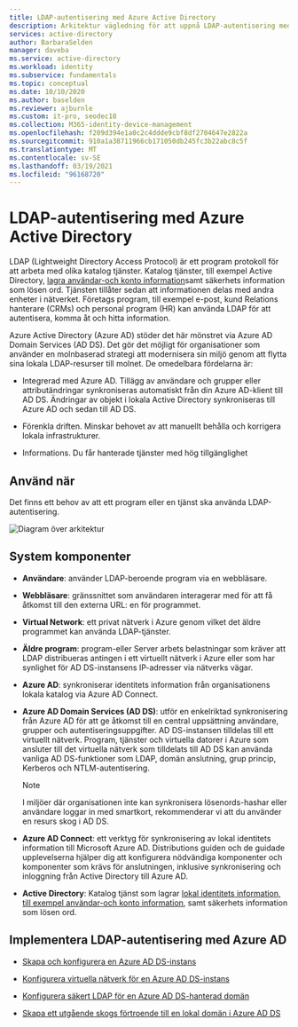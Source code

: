 ```yaml
---
title: LDAP-autentisering med Azure Active Directory
description: Arkitektur vägledning för att uppnå LDAP-autentisering med Azure Active Directory.
services: active-directory
author: BarbaraSelden
manager: daveba
ms.service: active-directory
ms.workload: identity
ms.subservice: fundamentals
ms.topic: conceptual
ms.date: 10/10/2020
ms.author: baselden
ms.reviewer: ajburnle
ms.custom: it-pro, seodec18
ms.collection: M365-identity-device-management
ms.openlocfilehash: f209d394e1a0c2c4ddde9cbf8df2704647e2822a
ms.sourcegitcommit: 910a1a38711966cb171050db245fc3b22abc8c5f
ms.translationtype: MT
ms.contentlocale: sv-SE
ms.lasthandoff: 03/19/2021
ms.locfileid: "96168720"
---
```

# <a name="ldap-authentication-with-azure-active-directory"></a>LDAP-autentisering med Azure Active Directory

LDAP (Lightweight Directory Access Protocol) är ett program protokoll för att arbeta med olika katalog tjänster. Katalog tjänster, till exempel Active Directory, [lagra användar-och konto information](https://www.dnsstuff.com/active-directory-service-accounts)samt säkerhets information som lösen ord. Tjänsten tillåter sedan att informationen delas med andra enheter i nätverket. Företags program, till exempel e-post, kund Relations hanterare (CRMs) och personal program (HR) kan använda LDAP för att autentisera, komma åt och hitta information. 

Azure Active Directory (Azure AD) stöder det här mönstret via Azure AD Domain Services (AD DS). Det gör det möjligt för organisationer som använder en molnbaserad strategi att modernisera sin miljö genom att flytta sina lokala LDAP-resurser till molnet. De omedelbara fördelarna är: 

* Integrerad med Azure AD. Tillägg av användare och grupper eller attributändringar synkroniseras automatiskt från din Azure AD-klient till AD DS. Ändringar av objekt i lokala Active Directory synkroniseras till Azure AD och sedan till AD DS.

* Förenkla driften. Minskar behovet av att manuellt behålla och korrigera lokala infrastrukturer. 

* Informations. Du får hanterade tjänster med hög tillgänglighet 

## <a name="use-when"></a>Använd när

Det finns ett behov av att ett program eller en tjänst ska använda LDAP-autentisering.

![Diagram över arkitektur](./media/authentication-patterns/ldap-auth.png)

## <a name="components-of-system"></a>System komponenter

* **Användare**: använder LDAP-beroende program via en webbläsare.

* **Webbläsare**: gränssnittet som användaren interagerar med för att få åtkomst till den externa URL: en för programmet.

* **Virtual Network**: ett privat nätverk i Azure genom vilket det äldre programmet kan använda LDAP-tjänster. 

* **Äldre program**: program-eller Server arbets belastningar som kräver att LDAP distribueras antingen i ett virtuellt nätverk i Azure eller som har synlighet för AD DS-instansens IP-adresser via nätverks vägar. 

* **Azure AD**: synkroniserar identitets information från organisationens lokala katalog via Azure AD Connect.

* **Azure AD Domain Services (AD DS)**: utför en enkelriktad synkronisering från Azure AD för att ge åtkomst till en central uppsättning användare, grupper och autentiseringsuppgifter. AD DS-instansen tilldelas till ett virtuellt nätverk. Program, tjänster och virtuella datorer i Azure som ansluter till det virtuella nätverk som tilldelats till AD DS kan använda vanliga AD DS-funktioner som LDAP, domän anslutning, grup princip, Kerberos och NTLM-autentisering.
   > [!NOTE]
   >  I miljöer där organisationen inte kan synkronisera lösenords-hashar eller användare loggar in med smartkort, rekommenderar vi att du använder en resurs skog i AD DS. 

* **Azure AD Connect**: ett verktyg för synkronisering av lokal identitets information till Microsoft Azure AD. Distributions guiden och de guidade upplevelserna hjälper dig att konfigurera nödvändiga komponenter och komponenter som krävs för anslutningen, inklusive synkronisering och inloggning från Active Directory till Azure AD. 

* **Active Directory**: Katalog tjänst som lagrar [lokal identitets information, till exempel användar-och konto information](https://www.dnsstuff.com/active-directory-service-accounts), samt säkerhets information som lösen ord.

## <a name="implement-ldap-authentication-with-azure-ad"></a>Implementera LDAP-autentisering med Azure AD

* [Skapa och konfigurera en Azure AD DS-instans](../../active-directory-domain-services/tutorial-create-instance.md) 

* [Konfigurera virtuella nätverk för en Azure AD DS-instans](../../active-directory-domain-services/tutorial-configure-networking.md) 

* [Konfigurera säkert LDAP för en Azure AD DS-hanterad domän](../../active-directory-domain-services/tutorial-configure-ldaps.md) 

* [Skapa ett utgående skogs förtroende till en lokal domän i Azure AD DS](../../active-directory-domain-services/tutorial-create-forest-trust.md)

